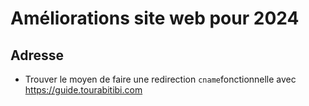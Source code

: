 # Améliorations site web pour 2024

## Adresse

- Trouver le moyen de faire une redirection `cname`fonctionnelle avec https://guide.tourabitibi.com
